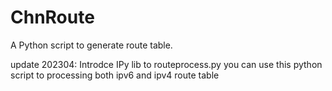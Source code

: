 # ChnRoute
A Python script to generate route table.

update 202304:
Introdce IPy lib to routeprocess.py
you can use this python script to processing both ipv6 and ipv4 route table

